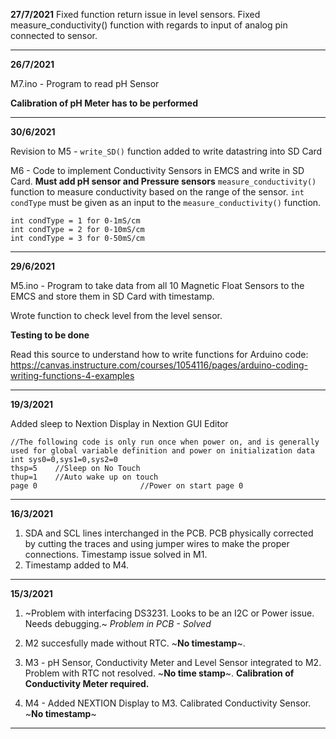 **27/7/2021**
Fixed function return issue in level sensors. 
Fixed measure_conductivity() function with regards to input of analog pin connected to sensor. 



***************************************************************************************************
**26/7/2021**

M7.ino - Program to read pH Sensor

**Calibration of pH Meter has to be performed**


*****************************************************************************************************
**30/6/2021**

Revision to M5 - `write_SD()` function added to write datastring into SD Card

M6 - Code to implement Conductivity Sensors in EMCS and write in SD Card. **Must add pH sensor and Pressure sensors**
`measure_conductivity()` function to measure conductivity based on the range of the sensor. `int condType` must be given as an input to the `measure_conductivity()` function. 
```
int condType = 1 for 0-1mS/cm
int condType = 2 for 0-10mS/cm
int condType = 3 for 0-50mS/cm
```

****************************************************************************************************
**29/6/2021**

M5.ino - Program to take data from all 10 Magnetic Float Sensors to the EMCS and store them in SD Card with timestamp.

Wrote function to check level from the level sensor. 

**Testing to be done**

Read this source to understand how to write functions for Arduino code: https://canvas.instructure.com/courses/1054116/pages/arduino-coding-writing-functions-4-examples
*********************************************************************************************

**19/3/2021**

Added sleep to Nextion Display in Nextion GUI Editor

```
//The following code is only run once when power on, and is generally used for global variable definition and power on initialization data
int sys0=0,sys1=0,sys2=0    
thsp=5    //Sleep on No Touch
thup=1    //Auto wake up on touch
page 0                       //Power on start page 0
```
****************************************************************************************
**16/3/2021**
1. SDA and SCL lines interchanged in the PCB. PCB physically corrected by cutting the traces and using jumper wires to make the proper connections. Timestamp issue solved in M1. 
2. Timestamp added to M4. 

**************************************************************************************
**15/3/2021**
1. ~Problem with interfacing DS3231. Looks to be an I2C or Power issue. Needs debugging.~ *Problem in PCB - Solved*

2. M2 succesfully made without RTC. ~**No timestamp**~.

3. M3 - pH Sensor, Conductivity Meter and Level Sensor integrated to M2. Problem with RTC not resolved. ~**No time stamp**~. **Calibration of Conductivity Meter required.**

4. M4 - Added NEXTION Display to M3. Calibrated Conductivity Sensor. ~**No timestamp**~



***********************************************************************************


